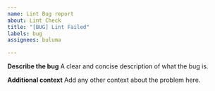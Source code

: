 ```yaml
---
name: Lint Bug report
about: Lint Check
title: "[BUG] Lint Failed"
labels: bug
assignees: buluma

---
```


**Describe the bug**
A clear and concise description of what the bug is.

**Additional context**
Add any other context about the problem here.
